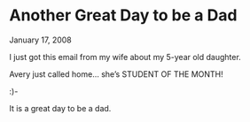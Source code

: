 # Another Great Day to be a Dad

January 17, 2008

I just got this email from my wife about my 5-year old daughter.

Avery just called home… she’s STUDENT OF THE MONTH!

:)-

It is a great day to be a dad.